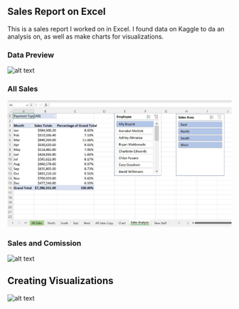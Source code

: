 ## Sales Report on Excel
This is a sales report I worked on in Excel. I found data on Kaggle to da an analysis on, as well as make charts for visualizations.




### Data Preview
![alt text](https://github.com/Zi-Stonga/Sales_Report/blob/main/Images/Sales5.JPG)


### All Sales
![alt text](https://github.com/Zi-Stonga/Sales_Report/blob/main/Images/Sales1.JPG)


### Sales and Comission

![alt text](https://github.com/Zi-Stonga/Sales_Report/blob/main/Images/Sales2.JPG)



## Creating Visualizations


![alt text](https://github.com/Zi-Stonga/Sales_Report/blob/main/Images/Sales4.JPG)





